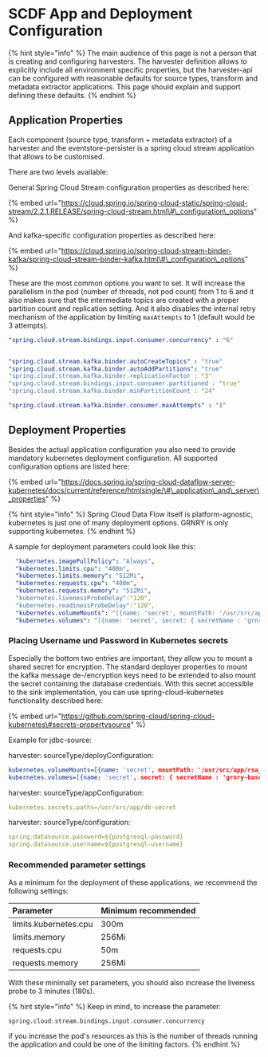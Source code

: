 # SCDF App and Deployment Configuration

{% hint style="info" %}
The main audience of this page is not a person that is creating and configuring harvesters. The harvester definition allows to explicitly include all environment specific properties, but the harvester-api can be configured with reasonable defaults for source types, transform and metadata extractor applications. This page should explain and support defining these defaults.
{% endhint %}

## Application Properties

Each component \(source type, transform + metadata extractor\) of a harvester and the eventstore-persister is a spring cloud stream application that allows to be customised.

There are two levels available:

General Spring Cloud Stream configuration properties as described here:

{% embed url="https://cloud.spring.io/spring-cloud-static/spring-cloud-stream/2.2.1.RELEASE/spring-cloud-stream.html\#\_configuration\_options" %}

And kafka-specific configuration properties as described here:

{% embed url="https://cloud.spring.io/spring-cloud-stream-binder-kafka/spring-cloud-stream-binder-kafka.html\#\_configuration\_options" %}

These are the most common options you want to set. It will increase the parallelism in the pod \(number of threads, not pod count\) from 1 to 6 and it also makes sure that the intermediate topics  are created with a proper partition count and replication setting. And it also disables the internal retry mechanism of the application by limiting `maxAttempts` to 1 \(default would be 3 attempts\).

```yaml
"spring.cloud.stream.bindings.input.consumer.concurrency" : "6"


"spring.cloud.stream.kafka.binder.autoCreateTopics" : "true"
"spring.cloud.stream.kafka.binder.autoAddPartitions": "true"
"spring.cloud.stream.kafka.binder.replicationFactor : "3"
"spring.cloud.stream.bindings.input.consumer.partitioned : "true"
"spring.cloud.stream.kafka.binder.minPartitionCount : "24"

"spring.cloud.stream.kafka.binder.consumer.maxAttempts" : "1"
```

## Deployment Properties

Besides the actual application configuration you also need to provide mandatory kubernetes deployment configuration. All supported configuration options are listed here:

{% embed url="https://docs.spring.io/spring-cloud-dataflow-server-kubernetes/docs/current/reference/htmlsingle/\#\_application\_and\_server\_properties" %}

{% hint style="info" %}
Spring Cloud Data Flow itself is platform-agnostic, kubernetes is just one of many deployment options. GRNRY is only supporting kubernetes.
{% endhint %}

A sample for deployment parameters could look like this:

```yaml
  "kubernetes.imagePullPolicy": "Always",
  "kubernetes.limits.cpu": "400m",
  "kubernetes.limits.memory": "512Mi",
  "kubernetes.requests.cpu": "400m",
  "kubernetes.requests.memory": "512Mi",
  "kubernetes.livenessProbeDelay":"120",
  "kubernetes.readinessProbeDelay":"120",
  "kubernetes.volumeMounts": "[{name: 'secret', mountPath: '/usr/src/app/rsa_privatekey.key' , subPath: 'rsa_privatekey.key' , readOnly : 'true' },{name: 'secret', mountPath: '/usr/src/app/rsa_publickey.key' , subPath: 'rsa_publickey.key' , readOnly : 'true' }]",
  "kubernetes.volumes": "[{name: 'secret', secret: { secretName : 'grnry-base-encryption-token' , defaultMode : '256' }}]"
```

### Placing Username und Password in Kubernetes secrets

Especially the bottom two entries are important, they allow you to mount a shared secret for encryption. The standard deployer properties to mount the kafka message de-/encryption keys need to be extended to also mount the secret containing the database credentials. With this secret accessible to the sink implementation, you can use spring-cloud-kubernetes functionality described here:

{% embed url="https://github.com/spring-cloud/spring-cloud-kubernetes\#secrets-propertysource" %}

Example for jdbc-source:

harvester: sourceType/deployConfiguration:

```yaml
kubernetes.volumeMounts=[{name: 'secret', mountPath: '/usr/src/app/rsa_privatekey.key' , subPath: 'rsa_privatekey.key' , readOnly : 'true' },{name: 'secret', mountPath: '/usr/src/app/rsa_publickey.key' , subPath: 'rsa_publickey.key' , readOnly : 'true' }, {name: 'db-secret', mountPath: '/usr/src/app/db-secret' , readOnly : 'true' }] 
kubernetes.volumes=[{name: 'secret', secret: { secretName : 'grnry-base-encryption-token' , defaultMode : '256' }}, {name: 'db-secret', secret: { secretName : 'grnry-pg-credentials' , defaultMode : '256' }}]
```

harvester: sourceType/appConfiguration:

```yaml
kubernetes.secrets.paths=/usr/src/app/db-secret 
```

harvester: sourceType/configuration:

```yaml
spring.datasource.password=${postgresql-password} 
spring.datasource.username=${postgresql-username}
```

### Recommended parameter settings

As a minimum for the deployment of these applications, we recommend the following settings:

| Parameter | Minimum recommended |
| :--- | :--- |
| limits.kubernetes.cpu | 300m |
| limits.memory | 256Mi |
| requests.cpu | 50m |
| requests.memory | 256Mi |

With these minimally set parameters, you should also increase the liveness probe to 3 minutes \(180s\).

{% hint style="info" %}
Keep in mind, to increase the parameter: 

```text
spring.cloud.stream.bindings.input.consumer.concurrency
```

if you increase the pod's resources as this is the number of threads running the application and could be one of the limiting factors.
{% endhint %}

